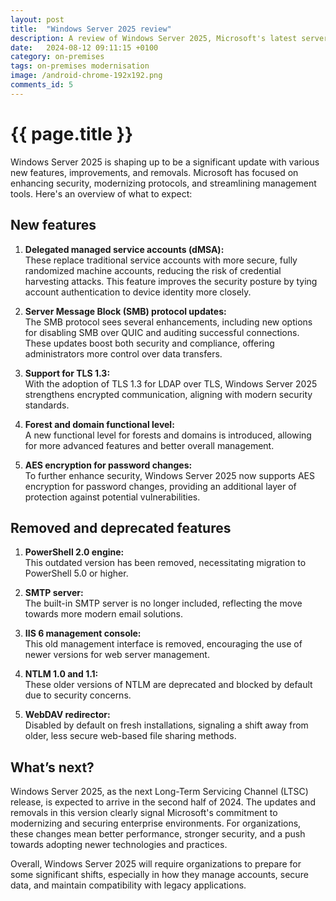 ```yaml
---
layout: post
title:  "Windows Server 2025 review"
description: A review of Windows Server 2025, Microsoft's latest server operating system.  What is new and what is going to be removed?
date:   2024-08-12 09:11:15 +0100
category: on-premises
tags: on-premises modernisation
image: /android-chrome-192x192.png
comments_id: 5
---
```

<h1>{{ page.title }}</h1>

Windows Server 2025 is shaping up to be a significant update with various new features, improvements, and removals. Microsoft has focused on enhancing security, modernizing protocols, and streamlining management tools. Here's an overview of what to expect:

## New features

1. **Delegated managed service accounts (dMSA):**  
   These replace traditional service accounts with more secure, fully randomized machine accounts, reducing the risk of credential harvesting attacks. This feature improves the security posture by tying account authentication to device identity more closely.

2. **Server Message Block (SMB) protocol updates:**  
   The SMB protocol sees several enhancements, including new options for disabling SMB over QUIC and auditing successful connections. These updates boost both security and compliance, offering administrators more control over data transfers.

3. **Support for TLS 1.3:**  
   With the adoption of TLS 1.3 for LDAP over TLS, Windows Server 2025 strengthens encrypted communication, aligning with modern security standards.

4. **Forest and domain functional level:**  
   A new functional level for forests and domains is introduced, allowing for more advanced features and better overall management.

5. **AES encryption for password changes:**  
   To further enhance security, Windows Server 2025 now supports AES encryption for password changes, providing an additional layer of protection against potential vulnerabilities.

## Removed and deprecated features

1. **PowerShell 2.0 engine:**  
   This outdated version has been removed, necessitating migration to PowerShell 5.0 or higher.

2. **SMTP server:**  
   The built-in SMTP server is no longer included, reflecting the move towards more modern email solutions.

3. **IIS 6 management console:**  
   This old management interface is removed, encouraging the use of newer versions for web server management.

4. **NTLM 1.0 and 1.1:**  
   These older versions of NTLM are deprecated and blocked by default due to security concerns.

5. **WebDAV redirector:**  
   Disabled by default on fresh installations, signaling a shift away from older, less secure web-based file sharing methods.

## What’s next?

Windows Server 2025, as the next Long-Term Servicing Channel (LTSC) release, is expected to arrive in the second half of 2024. The updates and removals in this version clearly signal Microsoft's commitment to modernizing and securing enterprise environments. For organizations, these changes mean better performance, stronger security, and a push towards adopting newer technologies and practices.

Overall, Windows Server 2025 will require organizations to prepare for some significant shifts, especially in how they manage accounts, secure data, and maintain compatibility with legacy applications.

